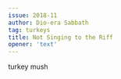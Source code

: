 ```yaml
---
issue: 2018-11
author: Dio-era Sabbath
tag: turkeys
title: Not Singing to the Riff
opener: 'text'
---
```


turkey mush
